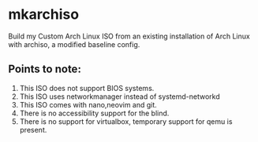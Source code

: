 # mkarchiso
Build my Custom Arch Linux ISO from an existing installation of Arch Linux with archiso, a modified baseline config.

## Points to note:
1. This ISO does not support BIOS systems.
2. This ISO uses networkmanager instead of systemd-networkd
3. This ISO comes with nano,neovim and git.
4. There is no accessibility support for the blind.
5. There is no support for virtualbox, temporary support for qemu is present.

